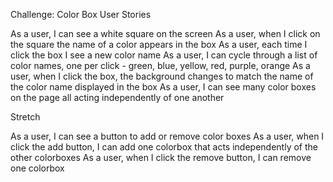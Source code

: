 Challenge: Color Box
User Stories


As a user, I can see a white square on the screen
As a user, when I click on the square the name of a color appears in the box
As a user, each time I click the box I see a new color name
As a user, I can cycle through a list of color names, one per click - green, blue, yellow, red, purple, orange
As a user, when I click the box, the background changes to match the name of the color name displayed in the box
As a user, I can see many color boxes on the page all acting independently of one another


Stretch

As a user, I can see a button to add or remove color boxes
As a user, when I click the add button, I can add one colorbox that acts independently of the other colorboxes
As a user, when I click the remove button, I can remove one colorbox